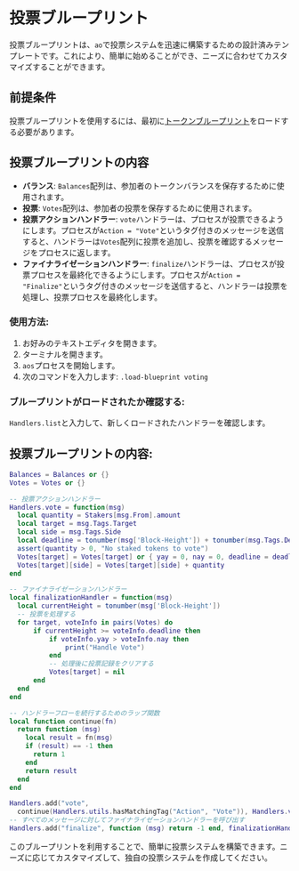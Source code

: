 # 投票ブループリント

投票ブループリントは、`ao`で投票システムを迅速に構築するための設計済みテンプレートです。これにより、簡単に始めることができ、ニーズに合わせてカスタマイズすることができます。

## 前提条件

投票ブループリントを使用するには、最初に[トークンブループリント](./token.md)をロードする必要があります。

## 投票ブループリントの内容

- **バランス**: `Balances`配列は、参加者のトークンバランスを保存するために使用されます。
- **投票**: `Votes`配列は、参加者の投票を保存するために使用されます。
- **投票アクションハンドラー**: `vote`ハンドラーは、プロセスが投票できるようにします。プロセスが`Action = "Vote"`というタグ付きのメッセージを送信すると、ハンドラーは`Votes`配列に投票を追加し、投票を確認するメッセージをプロセスに返します。
- **ファイナライゼーションハンドラー**: `finalize`ハンドラーは、プロセスが投票プロセスを最終化できるようにします。プロセスが`Action = "Finalize"`というタグ付きのメッセージを送信すると、ハンドラーは投票を処理し、投票プロセスを最終化します。

### 使用方法:

1. お好みのテキストエディタを開きます。
2. ターミナルを開きます。
3. `aos`プロセスを開始します。
4. 次のコマンドを入力します: `.load-blueprint voting`

### ブループリントがロードされたか確認する:

`Handlers.list`と入力して、新しくロードされたハンドラーを確認します。

## 投票ブループリントの内容:

```lua
Balances = Balances or {}
Votes = Votes or {}

-- 投票アクションハンドラー
Handlers.vote = function(msg)
  local quantity = Stakers[msg.From].amount
  local target = msg.Tags.Target
  local side = msg.Tags.Side
  local deadline = tonumber(msg['Block-Height']) + tonumber(msg.Tags.Deadline)
  assert(quantity > 0, "No staked tokens to vote")
  Votes[target] = Votes[target] or { yay = 0, nay = 0, deadline = deadline }
  Votes[target][side] = Votes[target][side] + quantity
end

-- ファイナライゼーションハンドラー
local finalizationHandler = function(msg)
  local currentHeight = tonumber(msg['Block-Height'])
  -- 投票を処理する
  for target, voteInfo in pairs(Votes) do
      if currentHeight >= voteInfo.deadline then
          if voteInfo.yay > voteInfo.nay then
              print("Handle Vote")
          end
          -- 処理後に投票記録をクリアする
          Votes[target] = nil
      end
  end
end

-- ハンドラーフローを続行するためのラップ関数
local function continue(fn)
  return function (msg)
    local result = fn(msg)
    if (result) == -1 then
      return 1
    end
    return result
  end
end

Handlers.add("vote",
  continue(Handlers.utils.hasMatchingTag("Action", "Vote")), Handlers.vote)
-- すべてのメッセージに対してファイナライゼーションハンドラーを呼び出す
Handlers.add("finalize", function (msg) return -1 end, finalizationHandler)
```

このブループリントを利用することで、簡単に投票システムを構築できます。ニーズに応じてカスタマイズして、独自の投票システムを作成してください。
